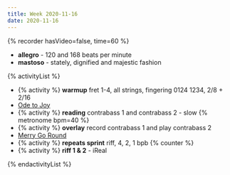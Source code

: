 ```yaml
---
title: Week 2020-11-16
date: 2020-11-16
---
```


{% recorder hasVideo=false, time=60 %}

- **allegro** - 120 and 168 beats per minute
- **mastoso** - stately, dignified and majestic fashion

{% activityList %}

- {% activity %} **warmup** fret 1-4, all strings, fingering 0124 1234, 2/8 + 2/16
- [Ode to Joy](/files/ode-to-joy.pdf)
- {% activity %} **reading** contrabass 1 and contrabass 2 - slow {% metronome bpm=40 %}
- {% activity %} **overlay** record contrabass 1 and play contrabass 2
- [Merry Go Round](/tunes/merry-go-round)
- {% activity %} **repeats sprint** riff, 4, 2, 1 bpb {% counter %}
- {% activity %} **riff 1 & 2** - iReal

{% endactivityList %}
